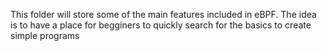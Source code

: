 This folder will store some of the main features included in eBPF. The idea is to have a place for begginers to quickly search for the basics to create simple programs 